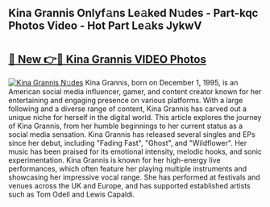 ## Kina Grannis Onlyf𝚊ns Le𝚊ked N𝚞des - Part-kqc Photos Video - Hot Part Le𝚊ks JykwV

# <h2><a href="http://ab33229.deff.icu/?id=Kina+Grannis">🔗 New 👉🔴 Kina Grannis VIDEO Photos</a></h2>

[![Kina Grannis N𝚞des](https://i.imgur.com/rIISA9y.gif)](http://ab33229.deff.icu/?id=Kina+Grannis)
Kina Grannis, born on December 1, 1995, is an American social media influencer, gamer, and content creator known for her entertaining and engaging presence on various platforms. With a large following and a diverse range of content, Kina Grannis has carved out a unique niche for herself in the digital world. This article explores the journey of Kina Grannis, from her humble beginnings to her current status as a social media sensation. Kina Grannis has released several singles and EPs since her debut, including "Fading Fast", "Ghost", and "Wildflower". Her music has been praised for its emotional intensity, melodic hooks, and sonic experimentation. Kina Grannis is known for her high-energy live performances, which often feature her playing multiple instruments and showcasing her impressive vocal range. She has performed at festivals and venues across the UK and Europe, and has supported established artists such as Tom Odell and Lewis Capaldi.
